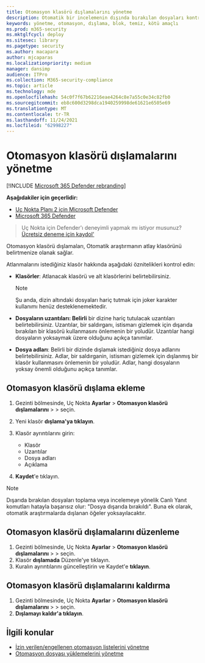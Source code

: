 ```yaml
---
title: Otomasyon klasörü dışlamalarını yönetme
description: Otomatik bir incelemenin dışında bırakılan dosyaları kontrol etmek için otomasyon klasörü dışlamaları ekleyin.
keywords: yönetme, otomasyon, dışlama, blok, temiz, kötü amaçlı
ms.prod: m365-security
ms.mktglfcycl: deploy
ms.sitesec: library
ms.pagetype: security
ms.author: macapara
author: mjcaparas
ms.localizationpriority: medium
manager: dansimp
audience: ITPro
ms.collection: M365-security-compliance
ms.topic: article
ms.technology: mde
ms.openlocfilehash: 54c0f7f67b62216eae4264c8e7a55c0e34c82fb0
ms.sourcegitcommit: eb8c600d3298dca1940259998de61621e6505e69
ms.translationtype: MT
ms.contentlocale: tr-TR
ms.lasthandoff: 11/24/2021
ms.locfileid: "62998227"
---
```

# <a name="manage-automation-folder-exclusions"></a>Otomasyon klasörü dışlamalarını yönetme

[!INCLUDE [Microsoft 365 Defender rebranding](../../includes/microsoft-defender.md)]


**Aşağıdakiler için geçerlidir:**
- [Uç Nokta Planı 2 için Microsoft Defender](https://go.microsoft.com/fwlink/p/?linkid=2154037)
- [Microsoft 365 Defender](https://go.microsoft.com/fwlink/?linkid=2118804)

> Uç Nokta için Defender'ı deneyimli yapmak mı istiyor musunuz? [Ücretsiz deneme için kaydol'](https://signup.microsoft.com/create-account/signup?products=7f379fee-c4f9-4278-b0a1-e4c8c2fcdf7e&ru=https://aka.ms/MDEp2OpenTrial?ocid=docs-wdatp-automationexclusionfolder-abovefoldlink)

Otomasyon klasörü dışlamaları, Otomatik araştırmanın atlay klasörünü belirtmenize olanak sağlar.

Atlanmalarını istediğiniz klasör hakkında aşağıdaki öznitelikleri kontrol edin:

- **Klasörler**: Atlanacak klasörü ve alt klasörlerini belirtebilirsiniz.

  > [!NOTE]
  > Şu anda, dizin altındaki dosyaları hariç tutmak için joker karakter kullanımı henüz desteklenemektedir.

- **Dosyaların uzantıları: Belirli** bir dizine hariç tutulacak uzantıları belirtebilirsiniz. Uzantılar, bir saldırganı, istismarı gizlemek için dışarıda bırakılan bir klasörü kullanmasını önlemenin bir yoludür. Uzantılar hangi dosyaların yoksaymak üzere olduğunu açıkça tanımlar.

- **Dosya adları**: Belirli bir dizinde dışlamak istediğiniz dosya adlarını belirtebilirsiniz. Adlar, bir saldırganin, istismarı gizlemek için dışlanmış bir klasör kullanmasını önlemenin bir yoludür. Adlar, hangi dosyaların yoksay önemli olduğunu açıkça tanımlar.

## <a name="add-an-automation-folder-exclusion"></a>Otomasyon klasörü dışlama ekleme

1. Gezinti bölmesinde, Uç Nokta **Ayarlar** \> **Otomasyon klasörü** **dışlamalarını** \> \> seçin.

2. Yeni klasör **dışlama'ya tıklayın**.

3. Klasör ayrıntılarını girin:

    - Klasör
    - Uzantılar
    - Dosya adları
    - Açıklama

4. **Kaydet**'e tıklayın.

> [!NOTE]
> Dışarıda bırakılan dosyaları toplama veya incelemeye yönelik Canlı Yanıt komutları hatayla başarısız olur: "Dosya dışarıda bırakıldı". Buna ek olarak, otomatik araştırmalarda dışlanan öğeler yoksayılacaktır.

## <a name="edit-an-automation-folder-exclusion"></a>Otomasyon klasörü dışlamalarını düzenleme

1. Gezinti bölmesinde, Uç Nokta **Ayarlar** \> **Otomasyon klasörü** **dışlamalarını** \> \> seçin.
2. Klasör **dışlamada** Düzenle'ye tıklayın.
3. Kuralın ayrıntılarını güncelleştirin ve Kaydet'e **tıklayın**.

## <a name="remove-an-automation-folder-exclusion"></a>Otomasyon klasörü dışlamalarını kaldırma

1. Gezinti bölmesinde, Uç Nokta **Ayarlar** \> **Otomasyon klasörü** **dışlamalarını** \> \> seçin.
2. **Dışlamayı kaldır'a tıklayın**.

## <a name="related-topics"></a>İlgili konular

- [İzin verilen/engellenen otomasyon listelerini yönetme](manage-indicators.md)
- [Otomasyon dosyası yüklemelerini yönetme](manage-automation-file-uploads.md)
